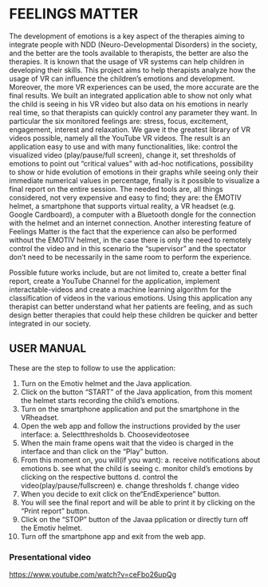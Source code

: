 # FEELINGS MATTER
The development of emotions is a key aspect of the therapies aiming to integrate people with NDD (Neuro-Developmental Disorders) in the society, and the better are the tools available to therapists, the better are also the therapies. It is known that the usage of VR systems can help children in developing their skills. This project aims to help therapists analyze how the usage of VR can influence the children’s emotions and development.
Moreover, the more VR experiences can be used, the more accurate are the final results.
We built an integrated application able to show not only what the child is seeing in his VR video but also data on his emotions in nearly real time, so that therapists can quickly control any parameter they want. In particular the six monitored feelings are: stress, focus, excitement, engagement, interest and relaxation.
We gave it the greatest library of VR videos possible, namely all the YouTube VR videos.
The result is an application easy to use and with many functionalities, like: control the visualized video (play/pause/full screen), change it, set thresholds of emotions to point out “critical values” with ad-hoc notifications, possibility to show or hide evolution of emotions in their graphs while seeing only their immediate numerical values in percentage, finally is it possible to visualize a final report on the entire session.
The needed tools are, all things considered, not very expensive and easy to find; they are: the EMOTIV helmet, a smartphone that supports virtual reality, a VR headset (e.g. Google Cardboard), a computer with a Bluetooth dongle for the connection with the helmet and an internet connection. Another interesting feature of Feelings Matter is the fact that the experience can also be performed without the EMOTIV helmet, in the case there is only the need to remotely control the video and in this scenario the “supervisor” and the spectator don’t need to be necessarily in the same room to perform the experience.

Possible future works include, but are not limited to, create a better final report, create a YouTube Channel for the application, implement interactable-videos and create a machine learning algorithm for the classification of videos in the various emotions.
Using this application any therapist can better understand what her patients are feeling, and as such design better therapies that could help these children be quicker and better integrated in our society.

## USER MANUAL

These are the step to follow to use the application:

1. Turn on the Emotiv helmet and the Java application.
2. Click on the button “START” of the Java application, from this moment the helmet starts recording the child’s emotions.
3. Turn on the smartphone application and put the smartphone in the VRheadset.
4. Open the web app and follow the instructions provided by the user interface:
	a. Selectthresholds
	b. Choosevideotosee
5. When the main frame opens wait that the video is charged in the interface and than click on the “Play” button.
6. From this moment on, you will(if you want):
	a. receive notifications about emotions
	b. see what the child is seeing
	c. monitor child’s emotions by clicking on the respective buttons
	d. control the video(play/pause/fullscreen)
	e. change thresholds
	f. change video
7. When you decide to exit click on the“EndExperience” button.
8. You will see the final report and will be able to print it by clicking on the “Print report” button.
9. Click on the “STOP” button of the Javaa pplication or directly turn off the Emotiv helmet.
10. Turn off the smartphone app and exit from the web app.

### Presentational video
https://www.youtube.com/watch?v=ceFbo26upQg
